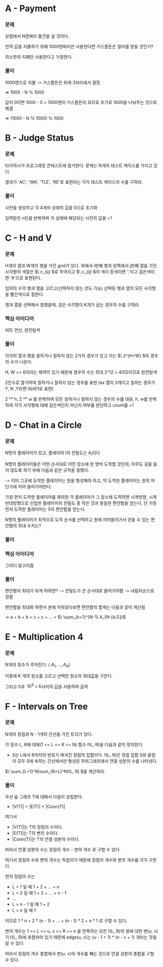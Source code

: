 # A - Payment

### 문제

상점에서 N엔짜리 물건을 살 것이다.

만약 값을 지불하기 위해 1000엔짜리만 사용한다면 거스름돈은 얼마를 받을 것인가?

최소한의 지폐만 사용한다고 가정한다.



### 풀이

1000엔으로 지불 -> 거스름돈은 뒤에 3자리에서 결정

=> 1000 - N % 1000

값이 0이면 1000 - 0 = 1000엔이 거스름돈이 되므로 추가로 1000을 나눠주는 것으로 해결

=> (1000 - N % 1000) % 1000



# B - Judge Status

### 문제

타카하시가 프로그래밍 콘테스트에 참가한다. 문제는 N개의 테스트 케이스를 가지고 있다.

결과가 'AC', 'WA', 'TLE', 'RE'로 표현되는 각각 테스트 케이스의 수를 구하라.



### 풀이

사전을 생성하고 각 4개의 상태의 값을 0으로 초기화

입력받은 n만큼 반복하며 각 상태에 해당되는 사전의 값을 +1



# C - H and V

### 문제

H개의 열과 W개의 행을 가진 grid가 있다. 위에서 i번째 행과 왼쪽에서 j번째 열을 가진 사각형의 색깔은 $\ c_{ij} $로 주어지고 $\ c_{ij} $의 색이 흰색이면 '.'이고 검은색이면 '#'으로 표현된다.

임의의 수의 행과 열을 고르고(선택하지 않는 것도 가능) 선택된 행과 열의 모든 사각형을 빨간색으로 칠한다.

행과 열을 선택해서 칠했을때, 검은 사각형이 K개가 남는 경우의 수를 구하라.



### 핵심 아이디어

비트 연산, 완전탐색

### 풀이

각각의 열과 행을 칠하거나 칠하지 않는 2가지 경우가 있고 이는 $\ 2^{H+W} $의 경우의 수가 나온다.

H, W <= 6이라는 제약이 있기 때문에 경우의 수는 최대 2^12 = 4012이므로 완전탐색

2진수로 열거하여 칠하거나 칠하지 않는 경우를 표현 (ex 열이 3개이고 칠하는 경우가 Y, N ,Y라면 0b101로 표현)

2 ** h, 2 ** w 를 반복하여 모든 칠하거나 칠하지 않는 경우의 수를 대응, h, w를 반복하여 각각 사각형에 대해 검은색인지 아닌지 여부를 판단하고 count를 +1



# D - Chat in a Circle

### 문제

N명의 플레이어가 있고, 플레이어 i의 친밀도는$\ A_i$이다.

N명의 플레이어들은 어떤 순서대로 어떤 장소에 한 명씩 도착할 것인데, 아무도 길을 잃지 않도록 하기 위해 다음과 같은 규칙을 정했다.

-> 이미 그곳에 도착한 플레이어는 원을 형성해야 하고, 막 도착한 플레이어는 원의 어딘가에 끼어 들어가야한다.

가장 먼저 도착한 플레이어를 제외한 각 플레이어가 그 장소에 도착하면 시계방향, 시계반대방향으로 인접한 플레이어의 친밀도 중 작은 것과 동일한 편안함을 얻는다. 단 가장 먼저 도착한 플레이어는 0의 편안함을 얻는다.

N명의 플레이어가 최적으로 도착 순서를 선택하고 원에 끼어들어가서 얻을 수 있는 편안함의 최대 수치는?

### 풀이



### 핵심 아이디어

그리디 알고리즘



### 풀이

편안함이 최대가 되게 하려면? -> 친밀도가 큰 순서대로 들어가야함 -> 내림차순으로 정렬

편안함을 최대화 하면서 원에 끼워넣다보면 편안함의 합계는 다음과 같이 계산됨

-> a + b + b + c + c + ...  =  $\ \sum_{k=1}^{N-1} A_{N-⌊k/2⌋}$ 



# E - Multiplication 4

### 문제

N개의 정수가 주어진다. ($\ A_1, ... ,A_N$)

이중에 K 개의 원소를 고르고  선택한 원소의 최대값을 구한다.

그리고 0과 $\ 10^9+6$사이의 값을 사용하여 출력

# F - Intervals on Tree

### 문제

N개의 정점과 N - 1개의 간선을 가진 트리가 있다.

각 정수 L, R에 대해(1 <= L <= R <= N) 함수 f(L, R)을 다음과 같이 정의한다.

- S는 L에서 R까지의 번호가 매겨진 정점의 집합이다. f(L, R)은 정점 집합 S와 끝점이 모두 S에 속하는 간선에서만 형성된 하위그래프에서 연결 성분의 수를 나타낸다.

$\ \sum_{L=1}^N\sum_{R=L}^Nf(L, R) $을 계산하라.

### 풀이

우선 숲 그래프 T에 대해서 다음이 성립한다.

- |V(T)| = |E(T)| + |Conn(T)|

여기서

- |V(T)|는 T의 정점의 수이다.
- |E(T)|는 T의 변의 수이다.
- |Conn(T)|는 T의 연결 성분의 수이다.

따라서 연결 성분의 수는 정점의 개수 - 변의 개수 로 구할 수 있다.

여기서 정점의 수와 변의 개수는 독립이기 때문에 정점의 개수와 변의 개수를 각각 구한다.

먼저 정점의 수는

- L = 1 일 때 1 + 2 + ... + n
- L = 2 일 때 1 + 2 + ... + n - 1
- ...
- L = n - 1 일 때  1 + 2
- L = n 일 때 1

이므로 1 * n + 2 * (n - 1) + ... + (n - 1) * 2 + n * 1 로 구할 수 있다.

변의 개수는 1 <= L <= u, v <= R <= n 을 만족하는 모든 f(L, R)의 쌍에 대한 변(u, v)가 f(L, R)에 포함되어 있기 때문에 edge(u, v)는 (u - 1 + 1) * (n - v + 1) 개라는 것을 알 수 있다.

따라서 정점의 개수 총합에서 변(u, v)의 개수를 빼는 것으로 연결 성분의 총합을 구할 수 있다.